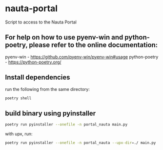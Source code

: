 # nauta-portal
Script to access to the Nauta Portal

## For help on how to use pyenv-win and python-poetry, please refer to the online documentation:

pyenv-win - https://github.com/pyenv-win/pyenv-win#usage
python-poetry - https://python-poetry.org/


## Install dependencies

run the following from the same directory:
```bash
poetry shell
```

## build binary using pyinstaller
```bash
poetry run pyinstaller --onefile -n portal_nauta main.py
```

with upx, run:

```bash
poetry run pyinstaller --onefile -n portal_nauta --upx-dir=./ main.py
```